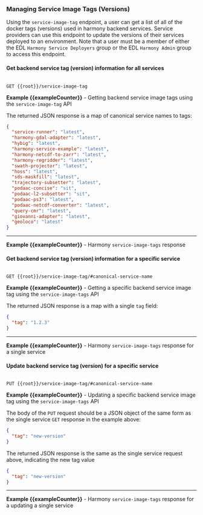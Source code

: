 ### <a name="service-image-tags-details"></a> Managing Service Image Tags (Versions)

Using the `service-image-tag` endpoint, a user can get a list of all of the docker tags (versions) used in harmony backend services. Service providers can use this endpoint to update the versions of their services deployed to an environment. Note that a user must be a member of either the EDL `Harmony Service Deployers`
group or the EDL `Harmony Admin` group to access this endpoint.

#### Get backend service tag (version) information for all services

```

GET {{root}}/service-image-tag

```
**Example {{exampleCounter}}** - Getting backend service image tags using the `service-image-tag` API

The returned JSON response is a map of canonical service names to tags:

```JSON
{
  "service-runner": "latest",
  "harmony-gdal-adapter": "latest",
  "hybig": "latest",
  "harmony-service-example": "latest",
  "harmony-netcdf-to-zarr": "latest",
  "harmony-regridder": "latest",
  "swath-projector": "latest",
  "hoss": "latest",
  "sds-maskfill": "latest",
  "trajectory-subsetter": "latest",
  "podaac-concise": "sit",
  "podaac-l2-subsetter": "sit",
  "podaac-ps3": "latest",
  "podaac-netcdf-converter": "latest",
  "query-cmr": "latest",
  "giovanni-adapter": "latest",
  "geoloco": "latest"
}
```
---
**Example {{exampleCounter}}** - Harmony `service-image-tags` response

#### Get backend service tag (version) information for a specific service

```

GET {{root}}/service-image-tag/#canonical-service-name

```
**Example {{exampleCounter}}** - Getting a specific backend service image tag using the `service-image-tags` API

The returned JSON response is a map with a single `tag` field:

```JSON
{
  "tag": "1.2.3"
}
```
---
**Example {{exampleCounter}}** - Harmony `service-image-tags` response for a single service

#### Update backend service tag (version) for a specific service

```

PUT {{root}}/service-image-tag/#canonical-service-name

```
**Example {{exampleCounter}}** - Updating a specific backend service image tag using the `service-image-tags` API

The body of the `PUT` request should be a JSON object of the same form as the single service `GET` response in the
example above:

```JSON
{
  "tag": "new-version"
}
```

The returned JSON response is the same as the single service request above, indicating the new tag value

```JSON
{
  "tag": "new-version"
}
```
---
**Example {{exampleCounter}}** - Harmony `service-image-tags` response for a updating a single service